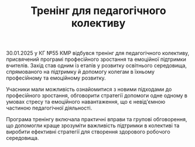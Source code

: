 ﻿---
title: Тренінг для педагогічного колективу
---

30.01.2025 у КГ №55 КМР відбувся тренінг для педагогічного колективу, присвячений програмі професійного зростання та емоційної підтримки вчителів. Захід став одним із етапів у розвитку освітнього середовища, спрямованого на підтримку й допомогу колегам в їхньому професійному та емоційному розвитку.

Учасники мали можливість ознайомитися з новими підходами до професійного зростання, обговорити стратегії допомоги одне одному в умовах стресу та емоційного навантаження, що є невід'ємною частиною педагогічної діяльності.

Програма тренінгу включала практичні вправи та групові обговорення, що допомогли краще зрозуміти важливість підтримки в колективі та виробити ефективні стратегії для створення здорового робочого середовища.

<slideshow />
